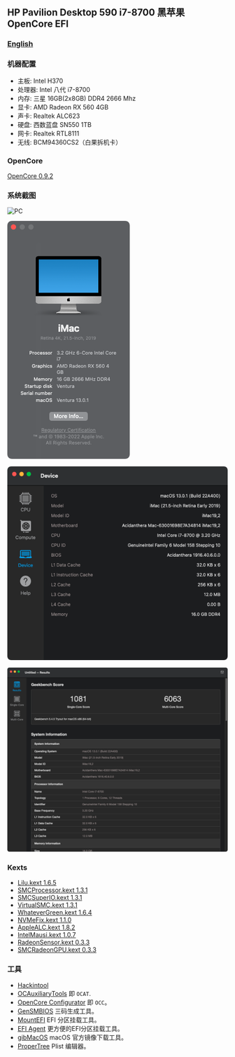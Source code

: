 ## HP Pavilion Desktop 590 i7-8700 黑苹果 OpenCore EFI


### [English](README.md)


### 机器配置

- 主板: Intel H370
- 处理器: Intel 八代 i7-8700
- 内存: 三星 16GB(2x8GB) DDR4 2666 Mhz
- 显卡: AMD Radeon RX 560 4GB
- 声卡: Realtek ALC623
- 硬盘: 西数蓝盘 SN550 1TB
- 网卡: Realtek RTL8111
- 无线: BCM94360CS2（白果拆机卡）


### OpenCore

[OpenCore 0.9.2](https://github.com/acidanthera/OpenCorePkg)


### 系统截图

![PC](https://support.hp.com/doc-images/5/c05992200.jpg)

![macOS Ventura](Screenshot/about.png)

![Info](Screenshot/info.png)

![Geekbench 5](Screenshot/geekbench5.png)


### Kexts

- [Lilu.kext 1.6.5](https://github.com/acidanthera/Lilu)
- [SMCProcessor.kext 1.3.1](https://github.com/acidanthera/VirtualSMC)
- [SMCSuperIO.kext 1.3.1](https://github.com/acidanthera/VirtualSMC)
- [VirtualSMC.kext 1.3.1](https://github.com/acidanthera/VirtualSMC)
- [WhateverGreen.kext 1.6.4](https://github.com/acidanthera/WhateverGreen)
- [NVMeFix.kext 1.1.0](https://github.com/acidanthera/NVMeFix)
- [AppleALC.kext 1.8.2](https://github.com/acidanthera/AppleALC)
- [IntelMausi.kext 1.0.7](https://github.com/acidanthera/IntelMausi)
- [RadeonSensor.kext 0.3.3](https://github.com/aluveitie/RadeonSensor)
- [SMCRadeonGPU.kext 0.3.3](https://github.com/aluveitie/RadeonSensor)


### 工具

- [Hackintool](https://github.com/headkaze/Hackintool) 
- [OCAuxiliaryTools](https://github.com/ic005k/OCAuxiliaryTools) 即 `OCAT`.
- [OpenCore Configurator](https://mackie100projects.altervista.org/opencore-configurator/) 即 `OCC`。
- [GenSMBIOS](https://github.com/corpnewt/GenSMBIOS) 三码生成工具。
- [MountEFI](https://github.com/corpnewt/MountEFI) EFI 分区挂载工具。
- [EFI Agent](https://github.com/headkaze/EFI-Agent) 更方便的EFI分区挂载工具。
- [gibMacOS](https://github.com/corpnewt/gibMacOS) macOS 官方镜像下载工具。
- [ProperTree](https://github.com/corpnewt/ProperTree) Plist 编辑器。

